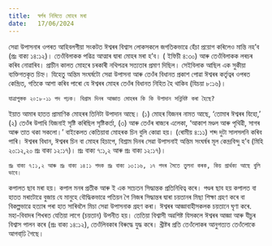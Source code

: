 ```yaml
---
title:  স্বৰ্গৰ নিমিত্তে মোহৰ মৰা
date:   17/06/2024
---
```


সেৱা উপাসনাৰ ওপৰত আহিবলগীয়া সংকটত ঈশ্বৰৰ বিশ্বাস লোকসকলে জগতিকভাৱে হেঁচা প্ৰয়োগ কৰিলেও মান্তি নহ’ব (প্ৰঃ বাক্য ১৪:১২)। তেওঁবিলাকক পৱিত্ৰ আত্মাৰ দ্বাৰা মোহৰ মৰা হ’ব। ( ইফিচী ৪:৩০) আৰু তেওঁবিলাকক লৰচৰ কৰিব নোৱাৰিব। প্ৰাচীন কালত মোহৰে চৰকাৰী নথিপত্ৰৰ সত্যতাৰ প্ৰমাণ দিছিল। সেইবিলাক আছিল এক সুকীয়া ব্যক্তিগতকৃত চিহ্ন। যিহেতু অন্তিম সংঘৰ্ষটো সেৱা উপাসনা আৰু তেওঁৰ বিধানত প্ৰকাশ পোৱা ঈশ্বৰৰ কর্তৃত্বৰ ওপৰত কেন্দ্ৰিত, গতিকে আশা কৰিব পাৰো যে ঈশ্বৰৰ মোহৰ তেওঁৰ বিধানত নিহিত হৈ থাকিব (যিচয়া ৮:১৬)।

`যাত্ৰাপুস্তক ২০:৮-১১ পদ পঢ়ক। বিশ্ৰাম দিনৰ আজ্ঞাত মোহৰৰ কি কি উপাদান সন্নিবিষ্ট কৰা হৈছে?`

ইয়াত আমাৰ হাতত প্ৰামাণিক মোহৰৰ তিনিটা উপাদান আছে। (১) মোহৰ যিজনৰ নামত আছে, ‘তোমাৰ ঈশ্বৰৰ যিহো,’ (২) তেওঁৰ উপাধি যিজনাই সৃষ্টি কৰিছিল সৃষ্টিকৰ্তা, (৩) আৰু তেওঁৰ ৰাজ্যৰ এলেকা, ‘আকাশ মণ্ডল আৰু পৃথিৱী, সাগৰ আৰু তাত থকা সকলো।’ বাইকেলত কেতিয়াবা মোহৰক চিন বুলি কোৱা হয়। (ৰোমীয় ৪:১১) শব্দ দুটা সালসলনি কৰিব পাৰি। ঈশ্বৰৰ বিধান, ঈশ্বৰৰ চিন বা মোহৰ হিচাপে, বিশ্ৰাম দিনৰ সেৱা উপাসনাই অন্তিম সংঘৰ্ষৰ মূল কেন্দ্ৰবিন্দু হ’ব (মিহি ২০:১২,২০ প্ৰঃ বাক্য ১২:১৭)। প্ৰঃ বাক্য ৭:১,২ আৰু প্ৰঃ বাক্য ১২:১৭)।

`প্ৰঃ বাক্য ৭:১,২ আৰু প্ৰঃ বাক্য ১৪:১ পদক প্ৰঃ বাক্য ১৩:১৬, ১৭ পদৰ সৈতে তুলনা কৰক, কিয় প্ৰাৰ্থক্য আছে বুলি ভাবে।`

কপালত ছাব মৰা হয়। কপাল মনৰ প্ৰতীক আৰু ই এক সচেতন সিদ্ধান্তক প্ৰতিনিধিত্ব কৰে। পণ্ডৰ ছাব হয় কপালত বা হাতত মৰাটোৱে বুজায় যে মানুহে বৌদ্ধিকভাৱে পতিয়ন গৈ নিজৰ সিদ্ধান্তৰ দ্বাৰা চয়তানৰ মিছা শিক্ষা গ্ৰহণ কৰে বা বিকল্পভাৱে হত্যাৰ পৰা হাত সাৰিবলৈ মিচা সেৱা উপাসনাক গ্ৰহণ কৰা। ঈশ্বৰৰ আজ্ঞাবাহীসকলক চয়তানে ঘৃণা কৰে. মহা-বিবাদৰ শিখৰত যেতিয়া লাগে (চয়তান) উপনীত হয়। তেতিয়া বিশ্বাসী অৱশিষ্ট যিসকলে ঈশ্বৰৰ আজ্ঞা আৰু যীচুৰ বিশ্বাস পালন কৰে (প্ৰঃ বাক্য ১৪:১২), তেওঁলিবকাৰ বিৰুদ্ধে যুদ্ধ কৰে। খ্ৰীষ্টৰ প্ৰতি তেওঁলোকৰ আনুগত্যত তেওঁলোকে আগবাঢি় গৈছে।